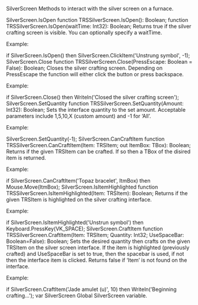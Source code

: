 SilverScreen
Methods to interact with the silver screen on a furnace.

SilverScreen.IsOpen
function TRSSilverScreen.IsOpen(): Boolean;
function TRSSilverScreen.IsOpen(waitTime: Int32): Boolean;
Returns true if the silver crafting screen is visible. You can optionally specify a waitTime.

Example:

if SilverScreen.IsOpen() then
  SilverScreen.ClickItem('Unstrung symbol', -1);
SilverScreen.Close
function TRSSilverScreen.Close(PressEscape: Boolean = False): Boolean;
Closes the silver crafting screen. Depending on PressEscape the function will either click the button or press backspace.

Example:

if SilverScreen.Close() then
  Writeln('Closed the silver crafting screen');
SilverScreen.SetQuantity
function TRSSilverScreen.SetQuantity(Amount: Int32): Boolean;
Sets the interface quantity to the set amount. Acceptable parameters include 1,5,10,X (custom amount) and -1 for ‘All’.

Example:

SilverScreen.SetQuantity(-1);
SilverScreen.CanCraftItem
function TRSSilverScreen.CanCraftItem(Item: TRSItem; out ItemBox: TBox): Boolean;
Returns if the given TRSItem can be crafted. If so then a TBox of the disired item is returned.

Example:

if SilverScreen.CanCraftItem('Topaz bracelet', ItmBox) then
  Mouse.Move(ItmBox);
SilverScreen.IsItemHighlighted
function TRSSilverScreen.IsItemHighlighted(Item: TRSItem): Boolean;
Returns if the given TRSItem is highlighted on the silver crafting interface.

Example:

if SilverScreen.IsItemHighlighted('Unstrun symbol') then
  Keyboard.PressKey(VK_SPACE);
SilverScreen.CraftItem
function TRSSilverScreen.CraftItem(Item: TRSItem; Quantity: Int32; UseSpaceBar: Boolean=False): Boolean;
Sets the desired quantity then crafts on the given TRSItem on the silver screen interface. If the item is highlighted (previously crafted) and UseSpaceBar is set to true, then the spacebar is used, if not then the interface item is clicked. Returns false if ‘Item’ is not found on the interface.

Example:

if SilverScreen.CraftItem('Jade amulet (u)', 10) then
  Writeln('Beginning crafting...');
var SilverScreen
Global SilverScreen variable.